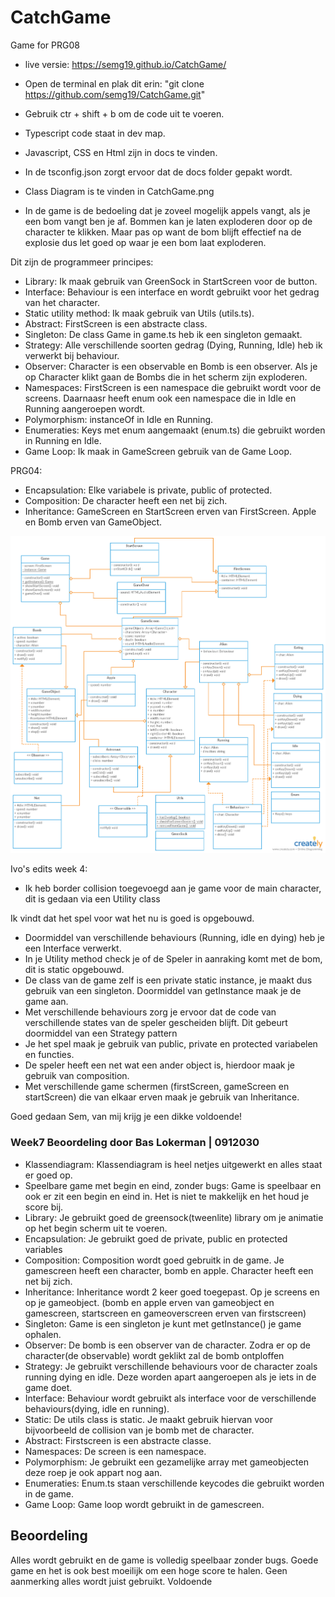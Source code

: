 # CatchGame
Game for PRG08

- live versie: https://semg19.github.io/CatchGame/

- Open de terminal en plak dit erin: "git clone https://github.com/semg19/CatchGame.git"
- Gebruik ctr + shift + b om de code uit te voeren.
- Typescript code staat in dev map.
- Javascript, CSS en Html zijn in docs te vinden.
- In de tsconfig.json zorgt ervoor dat de docs folder gepakt wordt.
- Class Diagram is te vinden in CatchGame.png

- In de game is de bedoeling dat je zoveel mogelijk appels vangt, als je een bom vangt ben je af. Bommen kan je laten exploderen door op de character te klikken. Maar pas op want de bom blijft effectief na de explosie dus let goed op waar je een bom laat exploderen.

Dit zijn de programmeer principes:
- Library: Ik maak gebruik van GreenSock in StartScreen voor de button.
- Interface: Behaviour is een interface en wordt gebruikt voor het gedrag van het character.
- Static utility method: Ik maak gebruik van Utils (utils.ts).
- Abstract: FirstScreen is een abstracte class.
- Singleton: De class Game in game.ts heb ik een singleton gemaakt.
- Strategy: Alle verschillende soorten gedrag (Dying, Running, Idle) heb ik verwerkt bij behaviour.
- Observer: Character is een observable en Bomb is een observer. Als je op Character klikt gaan de Bombs die in het scherm zijn exploderen.
- Namespaces: FirstScreen is een namespace die gebruikt wordt voor de screens. Daarnaasr heeft enum ook een namespace die in Idle en Running aangeroepen wordt.
- Polymorphism: instanceOf in Idle en Running.
- Enumeraties: Keys met enum aangemaakt (enum.ts) die gebruikt worden in Running en Idle.
- Game Loop: Ik maak in GameScreen gebruik van de Game Loop.

PRG04:
-   Encapsulation: Elke variabele is private, public of protected. 
-   Composition: De character heeft een net bij zich.
-   Inheritance: GameScreen en StartScreen erven van FirstScreen. Apple en Bomb erven van GameObject.

![alt text](https://github.com/semg19/CatchGame/blob/master/CatchGame.png)

Ivo's edits week 4:

- Ik heb border collision toegevoegd aan je game voor de main character, dit is gedaan via een Utility class

Ik vindt dat het spel voor wat het nu is goed is opgebouwd.
- Doormiddel van verschillende behaviours (Running, idle en dying) heb je een Interface verwerkt.
- In je Utility method check je of de Speler in aanraking komt met de bom, dit is static opgebouwd.
- De class van de game zelf is een private static instance, je maakt dus gebruik van een singleton. Doormiddel van getInstance maak je de game aan.
- Met verschillende behaviours zorg je ervoor dat de code van verschillende states van de speler gescheiden blijft. Dit gebeurt doormiddel van een Strategy pattern
- Je het spel maak je gebruik van public, private en protected variabelen en functies.
- De speler heeft een net wat een ander object is, hierdoor maak je gebruik van composition.
- Met verschillende game schermen (firstScreen, gameScreen en startScreen) die van elkaar erven maak je gebruik van Inheritance.

Goed gedaan Sem, van mij krijg je een dikke voldoende!

### Week7 Beoordeling door Bas Lokerman | 0912030

- Klassendiagram:
Klassendiagram is heel netjes uitgewerkt en alles staat er goed op.
- Speelbare game met begin en eind, zonder bugs:
Game is speelbaar en ook er zit een begin en eind in. Het is niet te makkelijk en het houd je score bij.
- Library:
Je gebruikt goed de greensock(tweenlite) library om je animatie op het begin scherm uit te voeren.
- Encapsulation:
Je gebruikt goed de private, public en protected variables
- Composition:
Composition wordt goed gebruitk in de game. Je gamescreen heeft een character, bomb en apple. Character heeft een net bij zich.
- Inheritance:
Inheritance wordt 2 keer goed toegepast. Op je screens en op je gameobject. (bomb en apple erven van gameobject en gamescreen, startscreen en gameoverscreen erven van firstscreen)
- Singleton:
Game is een singleton je kunt met getInstance() je game ophalen.
- Observer:
De bomb is een observer van de character. Zodra er op de character(de observable) wordt geklikt zal de bomb ontploffen 
- Strategy:
Je gebruikt verschillende behaviours voor de character zoals running dying en idle. Deze worden apart aangeroepen als je iets in de game doet.
- Interface:
Behaviour wordt gebruikt als interface voor de verschillende behaviours(dying, idle en running).
- Static:
De utils class is static. Je maakt gebruik hiervan voor bijvoorbeeld de collision van je bomb met de character.
- Abstract:
Firstscreen is een abstracte classe.
- Namespaces:
De screen is een namespace.
- Polymorphism:
Je gebruikt een gezamelijke array met gameobjecten deze roep je ook appart nog aan. 
- Enumeraties:
Enum.ts staan verschillende keycodes die gebruikt worden in de game.
- Game Loop:
Game loop wordt gebruikt in de gamescreen.

## Beoordeling
Alles wordt gebruikt en de game is volledig speelbaar zonder bugs. Goede game en het is ook best moeilijk om een hoge score te halen. Geen aanmerking alles wordt juist gebruikt. 
Voldoende

